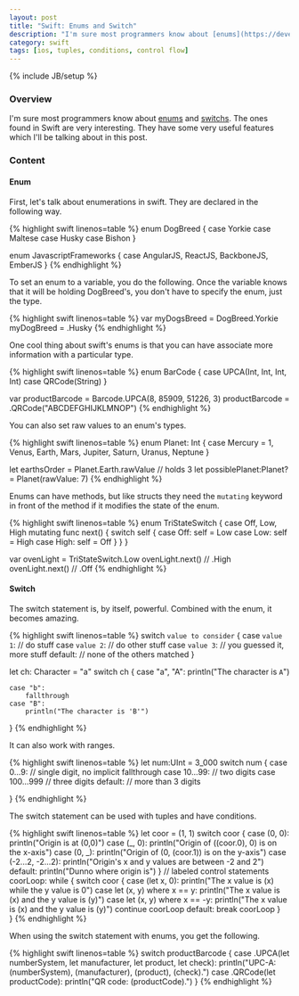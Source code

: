 ```yaml
---
layout: post
title: "Swift: Enums and Switch"
description: "I'm sure most programmers know about [enums](https://developer.apple.com/library/ios/documentation/Swift/Conceptual/Swift_Programming_Language/Enumerations.html) and [switchs](https://developer.apple.com/library/ios/documentation/Swift/Conceptual/Swift_Programming_Language/ControlFlow.html). The ones found in Swift are very interesting. They have some very useful features which I'll be talking about in this post."
category: swift
tags: [ios, tuples, conditions, control flow]
---
```

{% include JB/setup %}

<!-- Overview -->
<h3>Overview</h3>

I'm sure most programmers know about [enums](https://developer.apple.com/library/ios/documentation/Swift/Conceptual/Swift_Programming_Language/Enumerations.html) and [switchs](https://developer.apple.com/library/ios/documentation/Swift/Conceptual/Swift_Programming_Language/ControlFlow.html). The ones found in Swift are very interesting. They have some very useful features which I'll be talking about in this post.

<!-- Content -->
<h3>Content</h3>

<!-- Enum -->
<h4>Enum</h4>

First, let's talk about enumerations in swift. They are declared in the following way.

<!-- Code _______________________________________-->
{% highlight swift linenos=table  %}
enum DogBreed {
    case Yorkie
    case Maltese
    case Husky
    case Bishon
}

enum JavascriptFrameworks {
    case AngularJS, ReactJS, BackboneJS, EmberJS
}
{% endhighlight %}
<!-- /Code ^^^^^^^^^^^^^^^^^^^^^^^^^^^^^^^^^^^^^^-->


To set an enum to a variable, you do the following. Once the variable knows that it will be holding DogBreed's, you don't have to specify the enum, just the type.

<!-- Code _______________________________________-->
{% highlight swift linenos=table  %}
var myDogsBreed = DogBreed.Yorkie
myDogBreed = .Husky
{% endhighlight %}
<!-- /Code ^^^^^^^^^^^^^^^^^^^^^^^^^^^^^^^^^^^^^^-->


One cool thing about swift's enums is that you can have associate more information with a particular type.

<!-- Code _______________________________________-->
{% highlight swift linenos=table  %}
enum BarCode {
    case UPCA(Int, Int, Int, Int)
    case QRCode(String)
}

var productBarcode = Barcode.UPCA(8, 85909, 51226, 3)
productBarcode = .QRCode("ABCDEFGHIJKLMNOP")
{% endhighlight %}
<!-- /Code ^^^^^^^^^^^^^^^^^^^^^^^^^^^^^^^^^^^^^^-->


You can also set raw values to an enum's types.

<!-- Code _______________________________________-->
{% highlight swift linenos=table  %}
enum Planet: Int {
    case Mercury = 1, Venus, Earth, Mars, Jupiter, Saturn, Uranus, Neptune
}

let earthsOrder = Planet.Earth.rawValue // holds 3
let possiblePlanet:Planet? = Planet(rawValue: 7)
{% endhighlight %}
<!-- /Code ^^^^^^^^^^^^^^^^^^^^^^^^^^^^^^^^^^^^^^-->


Enums can have methods, but like structs they need the `mutating` keyword in front of the method if it modifies the state of the enum.

<!-- Code _______________________________________-->
{% highlight swift linenos=table  %}
enum TriStateSwitch {
    case Off, Low, High
    mutating func next() {
        switch self {
        case Off:
            self = Low
        case Low:
            self = High
        case High:
            self = Off
        }
    }
}

var ovenLight = TriStateSwitch.Low
ovenLight.next() // .High
ovenLight.next() // .Off
{% endhighlight %}
<!-- /Code ^^^^^^^^^^^^^^^^^^^^^^^^^^^^^^^^^^^^^^-->



<!-- Switch -->
<h4>Switch</h4>

The switch statement is, by itself, powerful. Combined with the enum, it becomes amazing.

<!-- Code _______________________________________-->
{% highlight swift linenos=table  %}
switch `value to consider` {
    case `value 1`:
        // do stuff
    case `value 2`:
        // do other stuff
    case `value 3`:
        // you guessed it, more stuff
    default:
        // none of the others matched
}


let ch: Character = "a"
switch ch {
    case "a", "A":
        println("The character is `A`")

    case "b":
        fallthrough
    case "B":
        println("The character is 'B'")
}
{% endhighlight %}
<!-- /Code ^^^^^^^^^^^^^^^^^^^^^^^^^^^^^^^^^^^^^^-->


It can also work with ranges.

<!-- Code _______________________________________-->
{% highlight swift linenos=table  %}
let num:UInt = 3_000
switch num {
    case 0...9:
        // single digit, no implicit fallthrough
    case 10...99:
        // two digits
    case 100...999
        // three digits
    default:
        // more than 3 digits

}
{% endhighlight %}
<!-- /Code ^^^^^^^^^^^^^^^^^^^^^^^^^^^^^^^^^^^^^^-->


The switch statement can be used with tuples and have conditions.

<!-- Code _______________________________________-->
{% highlight swift linenos=table  %}
let coor = (1, 1)
switch coor {
    case (0, 0):
        println("Origin is at (0,0)")
    case (_, 0):
        println("Origin of (\(coor.0), 0) is on the x-axis")
    case (0, _):
        println("Origin of (0, \(coor.1)) is on the y-axis")
    case (-2...2, -2...2):
        println("Origin's x and y values are between -2 and 2")
    default:
        println("Dunno where origin is")
}
// labeled control statements
coorLoop: while {
    switch coor {
        case (let x, 0):
            println("The x value is \(x) while the y value is 0") 
        case let (x, y) where x == y:
            println("The x value is \(x) and the y value is \(y)")
        case let (x, y) where x == -y:
            println("The x value is \(x) and the y value is \(y)")
            continue coorLoop
        default:
            break coorLoop
    }   
}
{% endhighlight %}
<!-- /Code ^^^^^^^^^^^^^^^^^^^^^^^^^^^^^^^^^^^^^^-->


When using the switch statement with enums, you get the following.

<!-- Code _______________________________________-->
{% highlight swift linenos=table  %}
switch productBarcode {
    case .UPCA(let numberSystem, let manufacturer, let product, let check):
        println("UPC-A: \(numberSystem), \(manufacturer), \(product), \(check).")
    case .QRCode(let productCode):
        println("QR code: \(productCode).")
}
{% endhighlight %}
<!-- /Code ^^^^^^^^^^^^^^^^^^^^^^^^^^^^^^^^^^^^^^-->